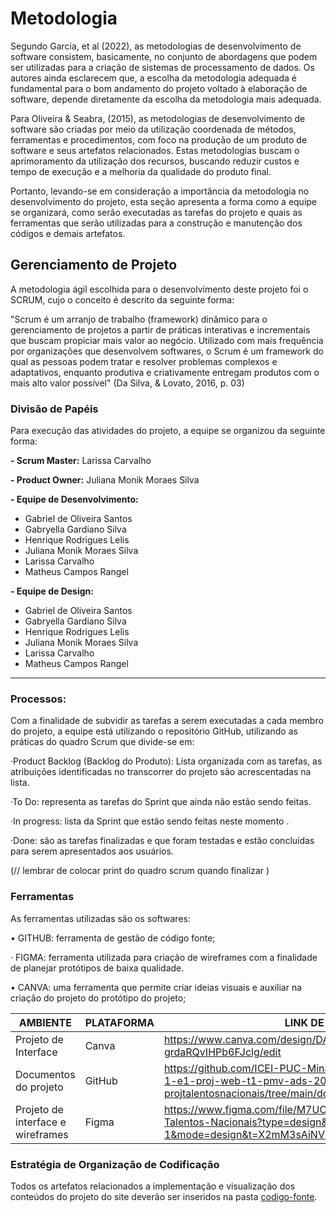 
# Metodologia

Segundo Garcia, et al (2022), as metodologias de desenvolvimento de software consistem, basicamente, no conjunto de abordagens que podem ser utilizadas para a criação de sistemas de processamento de dados. Os autores ainda esclarecem que, a escolha da metodologia adequada é fundamental para o bom andamento do projeto voltado à elaboração de software, depende diretamente da escolha da metodologia mais adequada.

Para Oliveira & Seabra, (2015), as metodologias de desenvolvimento de software são criadas por meio da utilização coordenada de métodos, ferramentas e procedimentos, com foco na produção de um produto de software e seus artefatos relacionados. Estas metodologias buscam o aprimoramento da utilização dos recursos, buscando reduzir custos e tempo de execução e a melhoria da qualidade do produto final. 

Portanto, levando-se em consideração a importância da metodologia no desenvolvimento do projeto, esta seção apresenta a forma como a equipe se organizará, como serão executadas as tarefas do projeto e quais as ferramentas que serão utilizadas para a construção e manutenção dos códigos e demais artefatos.

## Gerenciamento de Projeto

A metodologia ágil escolhida para o desenvolvimento deste projeto foi o SCRUM, cujo o conceito é descrito da seguinte forma:

"Scrum é um arranjo de trabalho (framework) dinâmico para o gerenciamento de projetos a partir de práticas interativas e incrementais que buscam propiciar mais valor ao negócio. Utilizado com mais frequência por organizações que desenvolvem softwares, o Scrum é um framework do qual as pessoas podem tratar e resolver problemas complexos e adaptativos, enquanto produtiva e criativamente entregam produtos com o mais alto valor possível" (Da Silva, & Lovato, 2016, p. 03)

### Divisão de Papéis

Para execução das atividades do projeto, a equipe se organizou da seguinte forma:

**- Scrum Master:** Larissa Carvalho

**- Product Owner:** Juliana Monik Moraes Silva

**- Equipe de Desenvolvimento:**
- Gabriel de Oliveira Santos
- Gabryella Gardiano Silva
- Henrique Rodrigues Lelis
- Juliana Monik Moraes Silva
- Larissa Carvalho
- Matheus Campos Rangel
 
**- Equipe de Design:**
- Gabriel de Oliveira Santos
- Gabryella Gardiano Silva
- Henrique Rodrigues Lelis
- Juliana Monik Moraes Silva
- Larissa Carvalho
- Matheus Campos Rangel

____________

### Processos:
Com a finalidade de subvidir as tarefas a serem executadas a cada membro do projeto, a equipe está utilizando o repositório  GitHub, utilizando as práticas do quadro Scrum que divide-se em:

·Product Backlog (Backlog do Produto): Lista organizada com as tarefas, as atribuições identificadas no transcorrer do projeto são acrescentadas na lista.

·To Do: representa as tarefas do Sprint que ainda não estão sendo feitas. 

·In progress:  lista da Sprint que estão sendo feitas neste momento .

·Done: são  as tarefas finalizadas e que foram testadas e estão concluídas para serem apresentados aos usuários.

(// lembrar de colocar print do quadro scrum quando finalizar ) 

### Ferramentas
As ferramentas utilizadas são os softwares:

•	GITHUB: ferramenta de gestão de código fonte;

· FIGMA: ferramenta utilizada para criação de wireframes com a finalidade de planejar protótipos de baixa qualidade.

•	CANVA:  uma ferramenta que permite criar ideias visuais e auxiliar na criação do projeto do protótipo do projeto; 


| AMBIENTE                            | PLATAFORMA                         | LINK DE ACESSO                         |
|-------------------------------------|------------------------------------|----------------------------------------|
| Projeto de Interface         | Canva                            | https://www.canva.com/design/DAGAopLhHmI/c4x8-grdaRQvIHPb6FJclg/edit
| Documentos do projeto               | GitHub                             |                             https://github.com/ICEI-PUC-Minas-PMV-ADS/pmv-ads-2024-1-e1-proj-web-t1-pmv-ads-2024-1-e1-projtalentosnacionais/tree/main/documentos              | Figma                              | http://....                            |
|Projeto de interface e wireframes    | Figma              |https://www.figma.com/file/M7UCxAQdbR7fHpxgZzfzmc/Prototipo-Talentos-Nacionais?type=design&node-id=0-1&mode=design&t=X2mM3sAiNVrdchZ1-0| 

               




### 




### Estratégia de Organização de Codificação 

Todos os artefatos relacionados a implementação e visualização dos conteúdos do projeto do site deverão ser inseridos na pasta [codigo-fonte](https://github.com/ICEI-PUC-Minas-PMV-ADS/pmv-ads-2024-1-e1-proj-web-t1-pmv-ads-2024-1-e1-projtalentosnacionais). 
